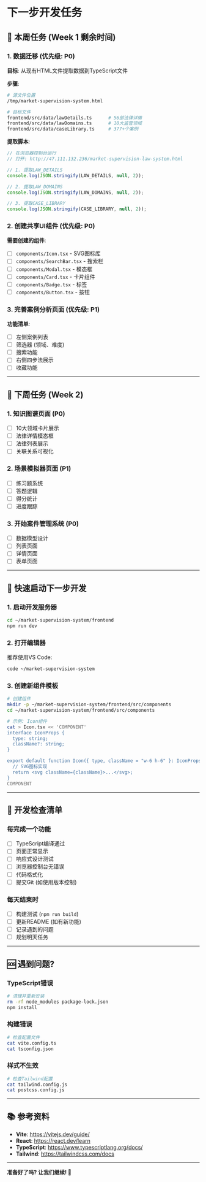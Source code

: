 # 下一步开发任务

## 🎯 本周任务 (Week 1 剩余时间)

### 1. 数据迁移 (优先级: P0)

**目标**: 从现有HTML文件提取数据到TypeScript文件

**步骤**:
```bash
# 源文件位置
/tmp/market-supervision-system.html

# 目标文件
frontend/src/data/lawDetails.ts      # 56部法律详情
frontend/src/data/lawDomains.ts      # 10大监管领域
frontend/src/data/caseLibrary.ts     # 377+个案例
```

**提取脚本**:
```javascript
// 在浏览器控制台运行
// 打开: http://47.111.132.236/market-supervision-law-system.html

// 1. 提取LAW_DETAILS
console.log(JSON.stringify(LAW_DETAILS, null, 2));

// 2. 提取LAW_DOMAINS  
console.log(JSON.stringify(LAW_DOMAINS, null, 2));

// 3. 提取CASE_LIBRARY
console.log(JSON.stringify(CASE_LIBRARY, null, 2));
```

### 2. 创建共享UI组件 (优先级: P0)

**需要创建的组件**:
- [ ] `components/Icon.tsx` - SVG图标库
- [ ] `components/SearchBar.tsx` - 搜索栏
- [ ] `components/Modal.tsx` - 模态框
- [ ] `components/Card.tsx` - 卡片组件
- [ ] `components/Badge.tsx` - 标签
- [ ] `components/Button.tsx` - 按钮

### 3. 完善案例分析页面 (优先级: P1)

**功能清单**:
- [ ] 左侧案例列表
- [ ] 筛选器 (领域、难度)
- [ ] 搜索功能
- [ ] 右侧四步法展示
- [ ] 收藏功能

---

## 📅 下周任务 (Week 2)

### 1. 知识图谱页面 (P0)
- [ ] 10大领域卡片展示
- [ ] 法律详情模态框
- [ ] 法律列表展示
- [ ] 关联关系可视化

### 2. 场景模拟器页面 (P1)
- [ ] 练习题系统
- [ ] 答题逻辑
- [ ] 得分统计
- [ ] 进度跟踪

### 3. 开始案件管理系统 (P0)
- [ ] 数据模型设计
- [ ] 列表页面
- [ ] 详情页面
- [ ] 表单页面

---

## 🚀 快速启动下一步开发

### 1. 启动开发服务器

```bash
cd ~/market-supervision-system/frontend
npm run dev
```

### 2. 打开编辑器

推荐使用VS Code:
```bash
code ~/market-supervision-system
```

### 3. 创建新组件模板

```bash
# 创建组件
mkdir -p ~/market-supervision-system/frontend/src/components
cd ~/market-supervision-system/frontend/src/components

# 示例: Icon组件
cat > Icon.tsx << 'COMPONENT'
interface IconProps {
  type: string;
  className?: string;
}

export default function Icon({ type, className = "w-6 h-6" }: IconProps) {
  // SVG图标实现
  return <svg className={className}>...</svg>;
}
COMPONENT
```

---

## 📝 开发检查清单

### 每完成一个功能

- [ ] TypeScript编译通过
- [ ] 页面正常显示
- [ ] 响应式设计测试
- [ ] 浏览器控制台无错误
- [ ] 代码格式化
- [ ] 提交Git (如使用版本控制)

### 每天结束时

- [ ] 构建测试 (`npm run build`)
- [ ] 更新README (如有新功能)
- [ ] 记录遇到的问题
- [ ] 规划明天任务

---

## 🆘 遇到问题?

### TypeScript错误
```bash
# 清理并重新安装
rm -rf node_modules package-lock.json
npm install
```

### 构建错误
```bash
# 检查配置文件
cat vite.config.ts
cat tsconfig.json
```

### 样式不生效
```bash
# 检查Tailwind配置
cat tailwind.config.js
cat postcss.config.js
```

---

## 📚 参考资料

- **Vite**: https://vitejs.dev/guide/
- **React**: https://react.dev/learn
- **TypeScript**: https://www.typescriptlang.org/docs/
- **Tailwind**: https://tailwindcss.com/docs

---

**准备好了吗? 让我们继续! 🚀**

